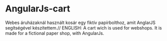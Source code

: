 # AngularJs-cart
Webes áruházaknál használt kosár egy fiktív papírbolthoz, amit AnglarJS segítségével készítettem.//
ENGLISH:
A cart wich is used for webshops. It is made for a fictional paper shop, with AngularJs. 
